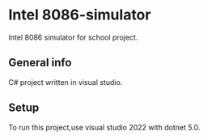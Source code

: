 # Intel 8086-simulator
Intel 8086 simulator for school project.

## General info
C# project written in visual studio.
	
## Setup
To run this project,use visual studio 2022 with dotnet 5.0.
